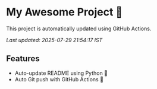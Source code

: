 # My Awesome Project 🚀

This project is automatically updated using GitHub Actions.

_Last updated: 2025-07-29 21:54:17 IST_

## Features
- Auto-update README using Python 🐍
- Auto Git push with GitHub Actions 🤖
